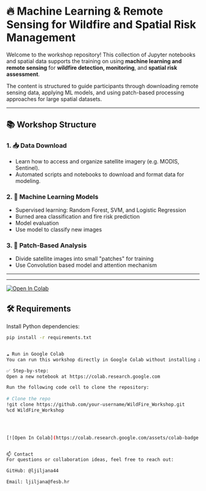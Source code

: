 # 🔥 Machine Learning & Remote Sensing for Wildfire and Spatial Risk Management

Welcome to the workshop repository! This collection of Jupyter notebooks and spatial data supports the training on using **machine learning and remote sensing** for **wildfire detection, monitoring**, and **spatial risk assessment**.

The content is structured to guide participants through downloading remote sensing data, applying ML models, and using patch-based processing approaches for large spatial datasets.

---

## 📚 Workshop Structure

### 1. 📥 **Data Download**
- Learn how to access and organize satellite imagery (e.g. MODIS, Sentinel).
- Automated scripts and notebooks to download and format data for modeling.

### 2. 🤖 **Machine Learning Models**
- Supervised learning: Random Forest, SVM, and Logistic Regression
- Burned area classification and fire risk prediction
- Model evaluation  
- Use  model to classify new images 

### 3. 🧩 **Patch-Based Analysis**
- Divide satellite images into small "patches" for training
- Use Convolution based model and attention mechanism
 
---
 
---
[![Open In Colab](https://colab.research.google.com/assets/colab-badge.svg)](https://colab.research.google.com/github/ljiljana44/WildFire_Workshop/blob/main/01_download_data.ipynb)
 
## 🛠 Requirements

Install Python dependencies:

```bash
pip install -r requirements.txt


☁️ Run in Google Colab
You can run this workshop directly in Google Colab without installing anything locally.

✅ Step-by-step:
Open a new notebook at https://colab.research.google.com

Run the following code cell to clone the repository:
 
# Clone the repo
!git clone https://github.com/your-username/WildFire_Workshop.git
%cd WildFire_Workshop

 


[![Open In Colab](https://colab.research.google.com/assets/colab-badge.svg)](https://colab.research.google.com/github/ljiljana44/WildFire_Workshop/blob/main/01_download_and_explore.ipynb)


📫 Contact
For questions or collaboration ideas, feel free to reach out:

GitHub: @ljiljana44

Email: ljiljana@fesb.hr
